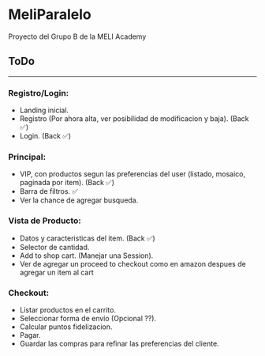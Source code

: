 # MeliParalelo
Proyecto del Grupo B de la MELI Academy

## ToDo
----
### Registro/Login:
- Landing inicial.
- Registro (Por ahora alta, ver posibilidad de modificacion y baja). (Back ✅)
- Login. (Back ✅)

### Principal:
- VIP, con productos segun las preferencias del user (listado, mosaico, paginada por item). (Back ✅)
- Barra de filtros. ✅
- Ver la chance de agregar busqueda.

### Vista de Producto:
- Datos y caracteristicas del item. (Back ✅)
- Selector de cantidad.
- Add to shop cart. (Manejar una Session). 
- Ver de agregar un proceed to checkout como en amazon despues de agregar un item al cart

### Checkout:
- Listar productos en el carrito.
- Seleccionar forma de envío (Opcional ??). 
- Calcular puntos fidelizacion. 
- Pagar.
- Guardar las compras para refinar las preferencias del cliente. 
